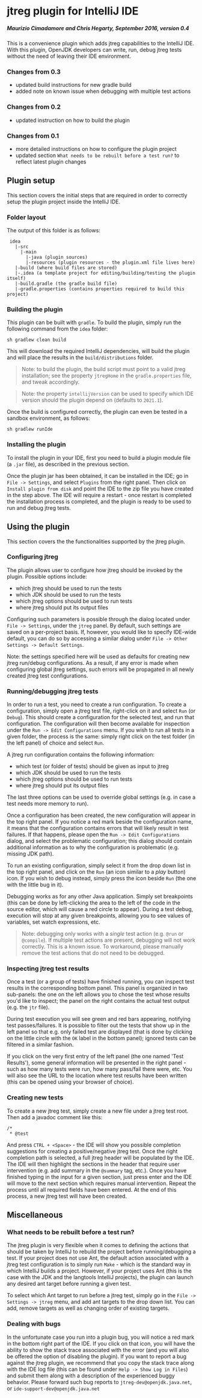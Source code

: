 # jtreg plugin for IntelliJ IDE
##### *Maurizio Cimadamore and Chris Hegarty, September 2016, version 0.4*

This is a convenience plugin which adds jtreg capabilities to the IntelliJ IDE. With this plugin, OpenJDK developers
can write, run, debug jtreg tests without the need of leaving their IDE environment.

### Changes from 0.3

* updated build instructions for new gradle build
* added note on known issue when debugging with multiple test actions

### Changes from 0.2

* updated instruction on how to build the plugin

### Changes from 0.1

* more detailed instructions on how to configure the plugin project
* updated section `What needs to be rebuilt before a test run?` to reflect latest plugin changes

## Plugin setup

This section covers the initial steps that are required in order to correctly setup the plugin project inside the IntelliJ IDE.

### Folder layout

The output of this folder is as follows:

```
 idea
   |-src
     |-main
       |-java (plugin sources)
       |-resources (plugin resources - the plugin.xml file lives here)
   |-build (where build files are stored)   
   |-.idea (a template project for editing/building/testing the plugin itself)
   |-build.gradle (the gradle build file)
   |-gradle.properties (contains properties required to build this project)
```

### Building the plugin


This plugin can be built with `gradle`. To build the plugin, simply run the following command from the `idea` folder:

`sh gradlew clean build`

This will download the required IntelliJ dependencies, will build the plugin and will place the results in the `build/distributions` folder.

> Note: to build the plugin, the build script must point to a valid jtreg installation; see the property `jtregHome` in the `gradle.properties` file, and tweak accordingly.

> Note: the property `intellijVersion` can be used to specify which IDE version should the plugin depend on (defaults to `2021.1`).

Once the build is configured correctly, the plugin can even be tested in a sandbox environment, as follows:

`sh gradlew runIde`

### Installing the plugin

To install the plugin in your IDE, first you need to build a plugin module file (a `.jar` file), as described in the previous section.

Once the plugin jar has been obtained, it can be installed in the IDE; go in `File -> Settings`, and select `Plugins` from the right panel. Then click on `Install plugin from disk` and point the IDE to the zip file you have created in the step above. The IDE will require a restart - once restart is completed the installation process is completed, and the plugin is ready to be used to run and debug jtreg tests.

## Using the plugin

This section covers the the functionalities supported by the jtreg plugin.

### Configuring jtreg

The plugin allows user to configure how jtreg should be invoked by the plugin. Possible options include:

* which jtreg should be used to run the tests
* which JDK should be used to run the tests
* which jtreg options should be used to run tests
* where jtreg should put its output files

Configuring such parameters is possible through the dialog located under `File -> Settings`, under the `jtreg` panel. By default, such settings are saved on a per-project basis. If, however, you would like to specify IDE-wide default, you can do so by accessing a similar dialog under `File -> Other Settings -> Default Settings`.

Note: the settings specified here will be used as defaults for creating new jtreg run/debug configurations. As a result, if any error is made when configuring global jtreg settings, such errors will be propagated in all newly created jtreg test configurations.

### Running/debugging jtreg tests

In order to run a test, you need to create a run configuration. To create a configuration, simply open a jtreg test file, right-click on it and select `Run` (or `Debug`). This should create a configuration for the selected test, and run that configuration. The configuration will then become available for inspection under the `Run -> Edit Configurations` menu. If you wish to run all tests in a given folder, the process is the same: simply right click on the test folder (in the left panel) of choice and select `Run`.

A jtreg run configuration contains the following information:

* which test (or folder of tests) should be given as input to jtreg
* which JDK should be used to run the tests
* which jtreg options should be used to run tests
* where jtreg should put its output files

The last three options can be used to override global settings (e.g. in case a test needs more memory to run).

Once a configuration has been created, the new configuration will appear in the top right panel. If you notice a red mark beside the configuration name, it means that the configuration contains errors that will likely result in test failures. If that happens, please open the `Run -> Edit Configurations` dialog, and select the problematic configuration; this dialog should contain additional information as to why the configuration is problematic (e.g. missing JDK path).

To run an existing configuration, simply select it from the drop down list in the top right panel, and click on the `Run` (an icon similar to a *play* button) icon. If you wish to debug instead, simply press the icon beside `Run` (the one with the little bug in it).

Debugging works as for any other Java application. Simply set breakpoints (this can be done by left-clicking the area to the left of the code in the source editor, which will cause a red circle to appear). During a test debug, execution will stop at any given breakpoints, allowing you to see values of variables, set watch expressions, etc.

> Note: debugging only works with a _single_ test action (e.g. `@run` or `@compile`). If multiple test actions are present, debugging will not work correctly. This is a known issue. To workaround, please manually remove the test actions that do not need to be debugged. 

### Inspecting jtreg test results

Once a test (or a group of tests) have finished running, you can inspect test results in the corresponding bottom panel. This panel is organized in two sub-panels: the one on the left allows you to chose the test whose results you'd like to inspect; the panel on the right contains the actual test output (e.g. the `jtr` file).

During test execution you will see green and red bars appearing, notifying test passes/failures. It is possible to filter out the tests that show up in the left panel so that e.g. only failed test are displayed (that is done by clicking on the little circle with the `OK` label in the bottom panel); ignored tests can be filtered in a similar fashion.

If you click on the very first entry of the left panel (the one named 'Test Results'), some general information will be presented in the right panel - such as how many tests were run, how many pass/fail there were, etc. You will also see the URL to the location where test results have been written (this can be opened using your browser of choice).

### Creating new tests

To create a new jtreg test, simply create a new file under a jtreg test root. Then add a javadoc comment like this:

```
/*
 * @test
```

And press `CTRL + <Space>` - the IDE will show you possible completion suggestions for creating a positive/negative jtreg test. Once the right completion path is selected, a full jtreg header will be populated by the IDE. The IDE will then highlight the sections in the header that require user intervention (e.g. add summary in the `@summary` tag, etc.). Once you have finished typing in the input for a given section, just press enter and the IDE will move to the next section which requires manual intervention. Repeat the process until all required fields have been entered. At the end of this process, a new jtreg test will have been created.

## Miscellaneous

### What needs to be rebuilt before a test run?

The jtreg plugin is very flexible when it comes to defining the actions that should be taken by IntelliJ to rebuild the project before running/debugging a test. If your project does not use Ant, the default action associated with a jtreg test configuration is to simply run `Make` - which is the standard way in which IntelliJ builds a project. However, if your project uses Ant (this is the case with the JDK and the langtools IntelliJ projects), the plugin can launch any desired ant target before running a given test.

To select which Ant target to run before a jtreg test, simply go in the `File -> Settings -> jtreg` menu, and add ant targets to the drop down list. You can add, remove targets as well as changing order of existing targets.

### Dealing with bugs

In the unfortunate case you run into a plugin bug, you will notice a red mark in the bottom right part of the IDE. If you click on that icon, you will have the ability to show the stack trace associated with the error (and you will also be offered the option of disabling the plugin). If you want to report a bug against the jtreg plugin, we recommend that you copy the stack trace along with the IDE log file (this can be found under `Help -> Show Log in Files`) and submit them along with a description of the experienced buggy behavior. Please forward such bug reports to `jtreg-dev@openjdk.java.net`, or `ide-support-dev@openjdk.java.net` 
